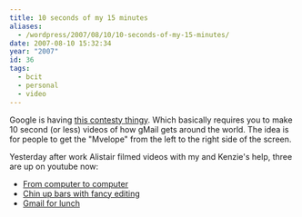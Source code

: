 ```yaml
---
title: 10 seconds of my 15 minutes
aliases:
  - /wordpress/2007/08/10/10-seconds-of-my-15-minutes/
date: 2007-08-10 15:32:34
year: "2007"
id: 36
tags:
  - bcit
  - personal
  - video
---
```


Google is having [this contesty thingy](https://www.facebook.com/note_redirect.php?note_id=4253829003&url=http%3A%2F%2Fmail.google.com%2Fmail%2Fhelp%2Fgmail_video.html&h=027cb8a71a9f6bf4ef72960a97f41f13 "https://mail.google.com/mail/help/gmail_video.html"). Which basically requires you to make 10 second (or less) videos of how gMail gets around the world. The idea is for people to get the "Mvelope" from the left to the right side of the screen.

Yesterday after work Alistair filmed videos with my and Kenzie's help, three are up on youtube now:

* [From computer to computer](https://www.youtube.com/watch?v=hVsxOxE_F1s)
* [Chin up bars with fancy editing](https://www.youtube.com/watch?v=y98qg9pa87E)
* [Gmail for lunch](https://www.youtube.com/watch?v=9jZpK5wYkBM)
